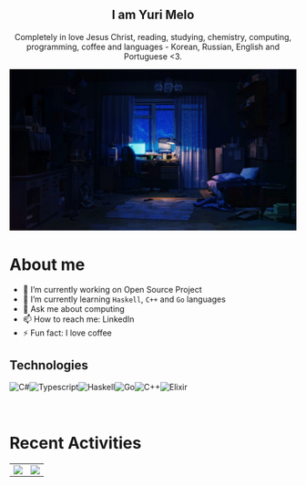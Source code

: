 <h2 align="center">I am Yuri Melo</h2>

<p align="center">Completely in love Jesus Christ, reading, studying, chemistry, computing, programming, coffee and languages - Korean, Russian, English and Portuguese <3.</b> </p>

<div align="center">
  <img src="/raning.gif"/>
</div>

# About me
- 🔭 I’m currently working on Open Source Project
- 🌱 I’m currently learning `Haskell`, `C++` and `Go` languages
- 💬 Ask me about computing
- 📫 How to reach me: LinkedIn
- ⚡ Fun fact: I love coffee

## Technologies
<img align="left" alt="C#" height="32px" src="https://img.shields.io/badge/C%23-239120?style=for-the-badge&logo=c-sharp&logoColor=white">
<img align="left" alt="Typescript" height="32px" src="https://img.shields.io/badge/TypeScript-007ACC?style=for-the-badge&logo=typescript&logoColor=white"/>
<img align="left" alt="Haskell" height="32px" src="https://img.shields.io/badge/Haskell-5e5086?style=for-the-badge&logo=haskell&logoColor=white"/>
<img align="left" alt="Go" height="32px" src="https://img.shields.io/badge/Go-00ADD8?style=for-the-badge&logo=go&logoColor=white">
<img align="left" alt="C++" height="32px" src="https://img.shields.io/badge/C%2B%2B-00599C?style=for-the-badge&logo=c%2B%2B&logoColor=white">
<img align="left" alt="Elixir" height="32px" src="https://img.shields.io/badge/elixir-%234B275F.svg?style=for-the-badge&logo=elixir&logoColor=white">
<br/>
<br/>
<br/>

# Recent Activities
<center>
<table>
  <tr>
    <td><img width="100%" align="left" src="https://github-readme-stats.vercel.app/api/top-langs/?username=elyosemite&langs_count=20&layout=compact&theme=default" /></td>
    <td><img width="100%" align="right" src="https://github-readme-stats.vercel.app/api?username=elyosemite&theme=default#gh-light-mode-only&show_icons=true&count_private=true&include_all_commits=true&hide_title=true" /></td>
  </tr>  
</table>
</center>
